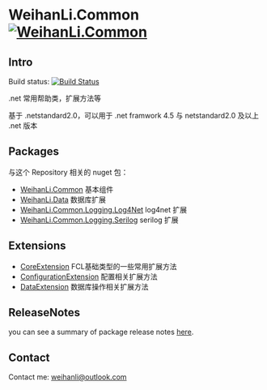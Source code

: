 # WeihanLi.Common [![WeihanLi.Common](https://img.shields.io/nuget/v/WeihanLi.Common.svg)](https://www.nuget.org/packages/WeihanLi.Common/)

## Intro

Build status: [![Build Status](https://travis-ci.org/WeihanLi/WeihanLi.Common.svg?branch=master)](https://travis-ci.org/WeihanLi/WeihanLi.Common)

.net 常用帮助类，扩展方法等

基于 .netstandard2.0，可以用于 .net framwork 4.5 与 netstandard2.0 及以上 .net 版本

## Packages

与这个 Repository 相关的 nuget 包：

- [WeihanLi.Common](https://www.nuget.org/packages/WeihanLi.Common) 基本组件
- [WeihanLi.Data](https://www.nuget.org/packages/WeihanLi.Data) 数据库扩展
- [WeihanLi.Common.Logging.Log4Net](https://www.nuget.org/packages/WeihanLi.Common.Logging.Log4Net) log4net 扩展
- [WeihanLi.Common.Logging.Serilog](https://www.nuget.org/packages/WeihanLi.Common.Logging.Serilog) serilog 扩展

## Extensions

- [CoreExtension](./src/WeihanLi.Common/Extensions/CoreExtension.cs) FCL基础类型的一些常用扩展方法
- [ConfigurationExtension](./src/WeihanLi.Common/Extensions/ConfigurationExtension.cs) 配置相关扩展方法
- [DataExtension](./src/WeihanLi.Common/Extensions/DataExtension.cs) 数据库操作相关扩展方法

## ReleaseNotes

you can see a summary of package release notes [here](./docs/ReleaseNotes.md).

## Contact

Contact me: <weihanli@outlook.com>
